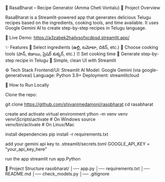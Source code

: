 🍲 RasaBharat – Recipe Generator (Amma Cheti Vontalu)
📌 Project Overview

RasaBharat is a Streamlit-powered app that generates delicious Telugu recipes based on the ingredients, cooking tools, and time available.
It uses Google Gemini AI to create step-by-step recipes in Telugu language.

🔗 Live Demo: https://a3zabek2hajlvsofxcdpsd.streamlit.app/

✨ Features
🥕 Select ingredients (ఉల్లి, టమోటా, చికెన్, etc.)
🍳 Choose cooking tools (పాన్, కడాయి, ప్రెషర్ కుక్కర్, etc.)
⏰ Set cooking time
📖 Generate step-by-step recipe in Telugu
🎨 Simple, clean UI with Streamlit

⚙ Tech Stack
Frontend/UI: Streamlit
AI Model: Google Gemini (via google-generativeai)
Language: Python 3.9+
Deployment: streamlitcloud

🚀 How to Run Locally

Clone the repo:

git clone https://github.com/shivanimedamoni/rasobharat
cd rasabharat

create and  activate virtual environment
ython -m venv venv
venv\Scripts\activate   # On Windows
source venv/bin/activate # On Linux/Mac

install dependencies
pip install -r requirements.txt

add your gemini api key to 
.streamlit/secrets.toml
GOOGLE_API_KEY = "your_api_key_here"

run the app
streamlit run app.Python

📂 Project Structure
rasobharat/
│── app.py
│── requirements.txt
│── README.md
│── check_models.py
│── .gitignore




